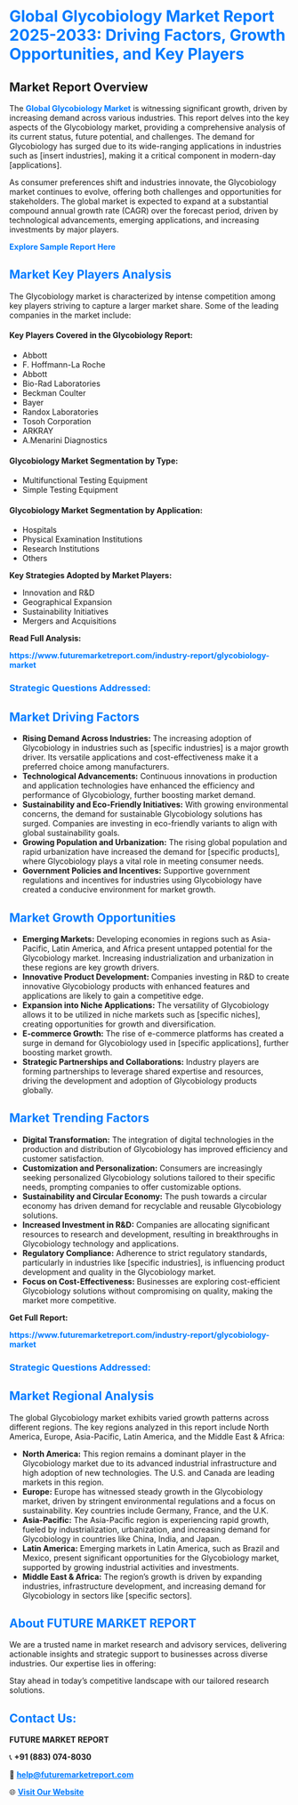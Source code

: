 <h1 style="color: #007BFF;">Global Glycobiology Market Report 2025-2033: Driving Factors, Growth Opportunities, and Key Players</h1>

<section id="overview">
<h2>Market Report Overview</h2>
<p>The <a href="https://www.futuremarketreport.com/industry-report/glycobiology-market" style="color: #007BFF; text-decoration: none;"><strong>Global Glycobiology Market</strong></a> is witnessing significant growth, driven by increasing demand across various industries. This report delves into the key aspects of the Glycobiology market, providing a comprehensive analysis of its current status, future potential, and challenges. The demand for Glycobiology has surged due to its wide-ranging applications in industries such as [insert industries], making it a critical component in modern-day [applications].</p>
<p>As consumer preferences shift and industries innovate, the Glycobiology market continues to evolve, offering both challenges and opportunities for stakeholders. The global market is expected to expand at a substantial compound annual growth rate (CAGR) over the forecast period, driven by technological advancements, emerging applications, and increasing investments by major players.</p>
</section>

<section id="overview">
<p><a href="https://www.futuremarketreport.com/request-sample/reportId=35920" style="color: #007BFF; text-decoration: none;"><strong>Explore Sample Report Here</strong></a></p>
</section>

<section id="key-players">
<h2 style="color: #007BFF;">Market Key Players Analysis</h2>
<p>The Glycobiology market is characterized by intense competition among key players striving to capture a larger market share. Some of the leading companies in the market include:</p>
<h4>Key Players Covered in the Glycobiology Report:</h4>
<ul><li>Abbott</li><li>F. Hoffmann-La Roche</li><li>Abbott</li><li>Bio-Rad Laboratories</li><li>Beckman Coulter</li><li>Bayer</li><li>Randox Laboratories</li><li>Tosoh Corporation</li><li>ARKRAY</li><li>A.Menarini Diagnostics</li></ul>
<h4>Glycobiology Market Segmentation by Type:</h4>
<ul><li>Multifunctional Testing Equipment</li><li>Simple Testing Equipment</li></ul>

<h4>Glycobiology Market Segmentation by Application:</h4>
<ul><li>Hospitals</li><li>Physical Examination Institutions</li><li>Research Institutions</li><li>Others</li></ul>
<p><strong>Key Strategies Adopted by Market Players:</strong></p>
<ul>
<li>Innovation and R&D</li>
<li>Geographical Expansion</li>
<li>Sustainability Initiatives</li>
<li>Mergers and Acquisitions</li>
</ul>
</section>

<section>
<p><strong>Read Full Analysis: </strong></p><a href="https://www.futuremarketreport.com/industry-report/glycobiology-market" style="color: #007BFF; text-decoration: none;"><strong>https://www.futuremarketreport.com/industry-report/glycobiology-market</strong></a>
<h3 style="color: #007BFF;">Strategic Questions Addressed:</h3>
</section>

<section id="driving-factors">
<h2 style="color: #007BFF;">Market Driving Factors</h2>
<ul>
<li><strong>Rising Demand Across Industries:</strong> The increasing adoption of Glycobiology in industries such as [specific industries] is a major growth driver. Its versatile applications and cost-effectiveness make it a preferred choice among manufacturers.</li>
<li><strong>Technological Advancements:</strong> Continuous innovations in production and application technologies have enhanced the efficiency and performance of Glycobiology, further boosting market demand.</li>
<li><strong>Sustainability and Eco-Friendly Initiatives:</strong> With growing environmental concerns, the demand for sustainable Glycobiology solutions has surged. Companies are investing in eco-friendly variants to align with global sustainability goals.</li>
<li><strong>Growing Population and Urbanization:</strong> The rising global population and rapid urbanization have increased the demand for [specific products], where Glycobiology plays a vital role in meeting consumer needs.</li>
<li><strong>Government Policies and Incentives:</strong> Supportive government regulations and incentives for industries using Glycobiology have created a conducive environment for market growth.</li>
</ul>
</section>

<section id="growth-opportunities">
<h2 style="color: #007BFF;">Market Growth Opportunities</h2>
<ul>
<li><strong>Emerging Markets:</strong> Developing economies in regions such as Asia-Pacific, Latin America, and Africa present untapped potential for the Glycobiology market. Increasing industrialization and urbanization in these regions are key growth drivers.</li>
<li><strong>Innovative Product Development:</strong> Companies investing in R&D to create innovative Glycobiology products with enhanced features and applications are likely to gain a competitive edge.</li>
<li><strong>Expansion into Niche Applications:</strong> The versatility of Glycobiology allows it to be utilized in niche markets such as [specific niches], creating opportunities for growth and diversification.</li>
<li><strong>E-commerce Growth:</strong> The rise of e-commerce platforms has created a surge in demand for Glycobiology used in [specific applications], further boosting market growth.</li>
<li><strong>Strategic Partnerships and Collaborations:</strong> Industry players are forming partnerships to leverage shared expertise and resources, driving the development and adoption of Glycobiology products globally.</li>
</ul>
</section>

<section id="trending-factors">
<h2 style="color: #007BFF;">Market Trending Factors</h2>
<ul>
<li><strong>Digital Transformation:</strong> The integration of digital technologies in the production and distribution of Glycobiology has improved efficiency and customer satisfaction.</li>
<li><strong>Customization and Personalization:</strong> Consumers are increasingly seeking personalized Glycobiology solutions tailored to their specific needs, prompting companies to offer customizable options.</li>
<li><strong>Sustainability and Circular Economy:</strong> The push towards a circular economy has driven demand for recyclable and reusable Glycobiology solutions.</li>
<li><strong>Increased Investment in R&D:</strong> Companies are allocating significant resources to research and development, resulting in breakthroughs in Glycobiology technology and applications.</li>
<li><strong>Regulatory Compliance:</strong> Adherence to strict regulatory standards, particularly in industries like [specific industries], is influencing product development and quality in the Glycobiology market.</li>
<li><strong>Focus on Cost-Effectiveness:</strong> Businesses are exploring cost-efficient Glycobiology solutions without compromising on quality, making the market more competitive.</li>
</ul>
</section>

<section>
<p><strong>Get Full Report: </strong></p><a href="https://www.futuremarketreport.com/industry-report/glycobiology-market" style="color: #007BFF; text-decoration: none;"><strong>https://www.futuremarketreport.com/industry-report/glycobiology-market</strong></a>
<h3 style="color: #007BFF;">Strategic Questions Addressed:</h3>
</section>


<section id="regional-analysis">
<h2 style="color: #007BFF;">Market Regional Analysis</h2>
<p>The global Glycobiology market exhibits varied growth patterns across different regions. The key regions analyzed in this report include North America, Europe, Asia-Pacific, Latin America, and the Middle East & Africa:</p>
<ul>
<li><strong>North America:</strong> This region remains a dominant player in the Glycobiology market due to its advanced industrial infrastructure and high adoption of new technologies. The U.S. and Canada are leading markets in this region.</li>
<li><strong>Europe:</strong> Europe has witnessed steady growth in the Glycobiology market, driven by stringent environmental regulations and a focus on sustainability. Key countries include Germany, France, and the U.K.</li>
<li><strong>Asia-Pacific:</strong> The Asia-Pacific region is experiencing rapid growth, fueled by industrialization, urbanization, and increasing demand for Glycobiology in countries like China, India, and Japan.</li>
<li><strong>Latin America:</strong> Emerging markets in Latin America, such as Brazil and Mexico, present significant opportunities for the Glycobiology market, supported by growing industrial activities and investments.</li>
<li><strong>Middle East & Africa:</strong> The region’s growth is driven by expanding industries, infrastructure development, and increasing demand for Glycobiology in sectors like [specific sectors].</li>
</ul>
</section>

<footer>
<h2 style="color: #007BFF;">About FUTURE MARKET REPORT</h2>
<p>We are a trusted name in market research and advisory services, delivering actionable insights and strategic support to businesses across diverse industries. Our expertise lies in offering:</p>

<p>Stay ahead in today’s competitive landscape with our tailored research solutions.</p>

<h2 style="color: #007BFF;">Contact Us:</h2>
<p><strong>FUTURE MARKET REPORT</strong></p>
<p>📞 <strong>+91 (883) 074-8030</strong></p>
<p>📧 <strong><a href="mailto:help@futuremarketreport.com" style="color: #007BFF;">help@futuremarketreport.com</a></strong></p>
<p>🌐 <strong><a href="https://www.futuremarketreport.com/" style="color: #007BFF;">Visit Our Website</a></strong></p>
</footer>